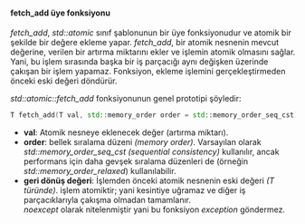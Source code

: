 
#### fetch_add üye fonksiyonu

_fetch_add_, _std::atomic_ sınıf şablonunun bir üye fonksiyonudur ve atomik bir şekilde bir değere ekleme yapar.
_fetch_add_, bir atomik nesnenin mevcut değerine, verilen bir artırma miktarını ekler ve işlemin atomik olmasını sağlar. 
Yani, bu işlem sırasında başka bir iş parçacığı aynı değişken üzerinde çakışan bir işlem yapamaz. 
Fonksiyon, ekleme işlemini gerçekleştirmeden önceki eski değeri döndürür.

_std::atomic<T>::fetch_add_ fonksiyonunun genel prototipi şöyledir:

```cpp
T fetch_add(T val, std::memory_order order = std::memory_order_seq_cst) noexcept;
```

- **val**: Atomik nesneye eklenecek değer (artırma miktarı).
- **order**: bellek sıralama düzeni _(memory order)_. Varsayılan olarak _std::memory_order_seq_cst (sequential consistency)_ kullanılır, ancak performans için daha gevşek sıralama düzenleri de (örneğin _std::memory_order_relaxed_) kullanılabilir.<br>
- **geri dönüş değeri**: İşlemden önceki atomik nesnenin eski değeri _(T türünde)_.
işlem atomiktir; yani kesintiye uğramaz ve diğer iş parçacıklarıyla çakışma olmadan tamamlanır.<br>
_noexcept_ olarak nitelenmiştir yani bu fonksiyon _exception_ göndermez. <br>
<!---
Desteklenen Türler:
std::atomic<T> yalnızca integral türler (örneğin int, long, char) ve işaretçi türleri (pointers) için fetch_add fonksiyonunu destekler. 
Kayan nokta türleri (float, double) için bu fonksiyon tanımlı değildir.

Bellek Sıralama (Memory Order)
Bellek sıralama, iş parçacıkları arasındaki operasyonların nasıl senkronize edileceğini belirler. 
Varsayılan std::memory_order_seq_cst, en katı sıralamayı sağlar ve tüm iş parçacıklarında tutarlı bir yürütme sırası garanti eder. 
Daha gevşek sıralamalar (örneğin std::memory_order_acquire veya std::memory_order_relaxed) ise performansı artırabilir, ancak dikkatli kullanılmalıdır.
Kullanım Örneği
Aşağıda, std::atomic ve fetch_add kullanarak çoklu iş parçacıklarının bir sayaç üzerinde güvenli bir şekilde artırma yaptığı bir kod örneği verilmiştir:
cpp

#include <iostream>
#include <atomic>
#include <thread>
#include <vector>

std::atomic<int> counter(0); // Global bir atomik sayaç

void increment_counter(int increments) {
    for (int i = 0; i < increments; ++i) {
        int old_value = counter.fetch_add(1); // Eski değeri al ve 1 artır
        std::cout << "Eski değer: " << old_value << ", Yeni değer: " << counter << std::endl;
    }
}

int main() {
    const int num_threads = 4;
    const int increments_per_thread = 5;

    std::vector<std::thread> threads;

    // Birden fazla iş parçacığı oluştur
    for (int i = 0; i < num_threads; ++i) {
        threads.emplace_back(increment_counter, increments_per_thread);
    }

    // Tüm iş parçacıklarının tamamlanmasını bekle
    for (auto& t : threads) {
        t.join();
    }

    std::cout << "Sonuç: " << counter << std::endl; // Toplam artırma sayısını yazdır

    return 0;
}

Kod Açıklaması
std::atomic<int> counter(0);: Bir atomik tamsayı değişkeni tanımlanır ve başlangıç değeri 0 olarak ayarlanır.

fetch_add(1): Her iş parçacığı, counter değerini atomik olarak 1 artırır ve artırma işleminden önceki eski değeri döndürür.

Çoklu İş Parçacıkları: 4 iş parçacığı oluşturulur ve her biri increment_counter fonksiyonunu 5 kez çalıştırır. Toplamda 4 * 5 = 20 artırma işlemi yapılır.

Çıktı: Her artırma işleminde eski ve yeni değerler yazdırılır. Sonuç olarak counter 20 olur.

Örnek Çıktı (Sıralama değişebilir)

Eski değer: 0, Yeni değer: 1
Eski değer: 1, Yeni değer: 2
Eski değer: 2, Yeni değer: 3
...
Eski değer: 19, Yeni değer: 20
Sonuç: 20

Önemli Notlar
fetch_add vs +=: Normal bir int üzerinde += kullanmak atomik değildir ve çoklu iş parçacıklarında veri yarışı (data race) oluşturabilir. fetch_add bu sorunu çözer.

Performans: Atomik operasyonlar, kilitleme (locking) mekanizmalarına göre daha hafif olabilir, ancak yine de işlemci seviyesinde senkronizasyon gerektirir.

Kullanım Alanı: Sayaçlar, işaretçiler veya sıralı işlemler gibi senaryolarda sıkça kullanılır.

Eğer bu konuda daha fazla sorunuz varsa veya başka bir örnek isterseniz, sormaktan çekinmeyin!

std::memory_order türleri

std::mutex kullanımı

DeepSearch
Think

Attach

--->
